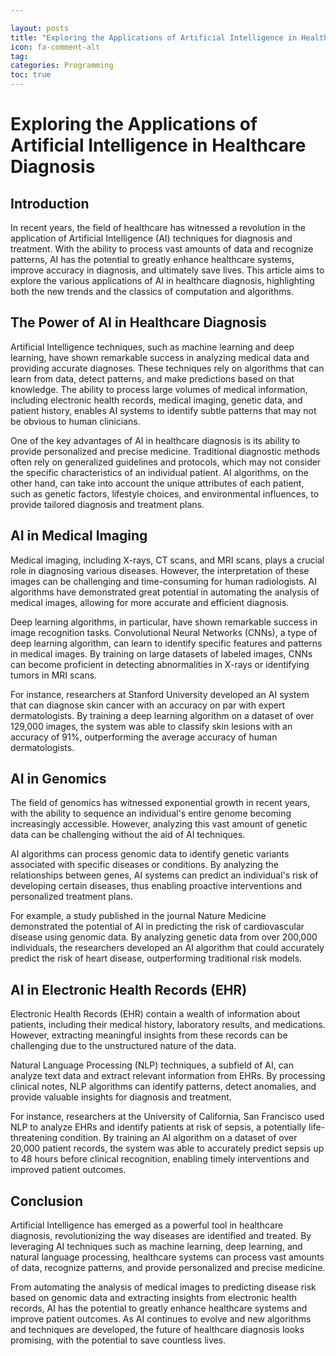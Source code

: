 ```yaml
---

layout: posts
title: "Exploring the Applications of Artificial Intelligence in Healthcare Diagnosis"
icon: fa-comment-alt
tag:      
categories: Programming
toc: true
---
```




# Exploring the Applications of Artificial Intelligence in Healthcare Diagnosis

## Introduction

In recent years, the field of healthcare has witnessed a revolution in the application of Artificial Intelligence (AI) techniques for diagnosis and treatment. With the ability to process vast amounts of data and recognize patterns, AI has the potential to greatly enhance healthcare systems, improve accuracy in diagnosis, and ultimately save lives. This article aims to explore the various applications of AI in healthcare diagnosis, highlighting both the new trends and the classics of computation and algorithms.

## The Power of AI in Healthcare Diagnosis

Artificial Intelligence techniques, such as machine learning and deep learning, have shown remarkable success in analyzing medical data and providing accurate diagnoses. These techniques rely on algorithms that can learn from data, detect patterns, and make predictions based on that knowledge. The ability to process large volumes of medical information, including electronic health records, medical imaging, genetic data, and patient history, enables AI systems to identify subtle patterns that may not be obvious to human clinicians.

One of the key advantages of AI in healthcare diagnosis is its ability to provide personalized and precise medicine. Traditional diagnostic methods often rely on generalized guidelines and protocols, which may not consider the specific characteristics of an individual patient. AI algorithms, on the other hand, can take into account the unique attributes of each patient, such as genetic factors, lifestyle choices, and environmental influences, to provide tailored diagnosis and treatment plans.

## AI in Medical Imaging

Medical imaging, including X-rays, CT scans, and MRI scans, plays a crucial role in diagnosing various diseases. However, the interpretation of these images can be challenging and time-consuming for human radiologists. AI algorithms have demonstrated great potential in automating the analysis of medical images, allowing for more accurate and efficient diagnosis.

Deep learning algorithms, in particular, have shown remarkable success in image recognition tasks. Convolutional Neural Networks (CNNs), a type of deep learning algorithm, can learn to identify specific features and patterns in medical images. By training on large datasets of labeled images, CNNs can become proficient in detecting abnormalities in X-rays or identifying tumors in MRI scans.

For instance, researchers at Stanford University developed an AI system that can diagnose skin cancer with an accuracy on par with expert dermatologists. By training a deep learning algorithm on a dataset of over 129,000 images, the system was able to classify skin lesions with an accuracy of 91%, outperforming the average accuracy of human dermatologists.

## AI in Genomics

The field of genomics has witnessed exponential growth in recent years, with the ability to sequence an individual's entire genome becoming increasingly accessible. However, analyzing this vast amount of genetic data can be challenging without the aid of AI techniques.

AI algorithms can process genomic data to identify genetic variants associated with specific diseases or conditions. By analyzing the relationships between genes, AI systems can predict an individual's risk of developing certain diseases, thus enabling proactive interventions and personalized treatment plans.

For example, a study published in the journal Nature Medicine demonstrated the potential of AI in predicting the risk of cardiovascular disease using genomic data. By analyzing genetic data from over 200,000 individuals, the researchers developed an AI algorithm that could accurately predict the risk of heart disease, outperforming traditional risk models.

## AI in Electronic Health Records (EHR)

Electronic Health Records (EHR) contain a wealth of information about patients, including their medical history, laboratory results, and medications. However, extracting meaningful insights from these records can be challenging due to the unstructured nature of the data.

Natural Language Processing (NLP) techniques, a subfield of AI, can analyze text data and extract relevant information from EHRs. By processing clinical notes, NLP algorithms can identify patterns, detect anomalies, and provide valuable insights for diagnosis and treatment.

For instance, researchers at the University of California, San Francisco used NLP to analyze EHRs and identify patients at risk of sepsis, a potentially life-threatening condition. By training an AI algorithm on a dataset of over 20,000 patient records, the system was able to accurately predict sepsis up to 48 hours before clinical recognition, enabling timely interventions and improved patient outcomes.

## Conclusion

Artificial Intelligence has emerged as a powerful tool in healthcare diagnosis, revolutionizing the way diseases are identified and treated. By leveraging AI techniques such as machine learning, deep learning, and natural language processing, healthcare systems can process vast amounts of data, recognize patterns, and provide personalized and precise medicine.

From automating the analysis of medical images to predicting disease risk based on genomic data and extracting insights from electronic health records, AI has the potential to greatly enhance healthcare systems and improve patient outcomes. As AI continues to evolve and new algorithms and techniques are developed, the future of healthcare diagnosis looks promising, with the potential to save countless lives.